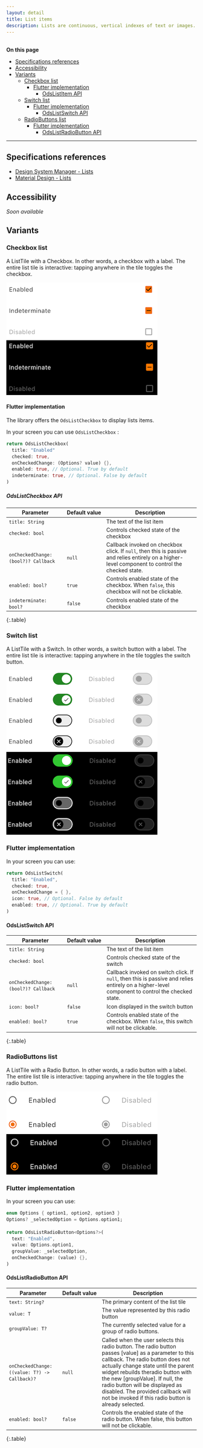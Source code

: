```yaml
---
layout: detail
title: List items
description: Lists are continuous, vertical indexes of text or images.
---
```


<br>**On this page**

* [Specifications references](#specifications-references)
* [Accessibility](#accessibility)
* [Variants](#variants)
    * [Checkbox list](#checkbox-list)
        * [Flutter implementation](#flutter-implementation)
            * [OdsListItem API](#odslistitem-api)
    * [Switch list](#switch-list)
        * [Flutter implementation](#flutter-implementation-1)
            * [OdsListSwitch API](#odslistswitch-api)
    * [RadioButtons list](#radiobuttons-list)
        * [Flutter implementation](#flutter-implementation-2)
            * [OdsListRadioButton API](#odslistradiobutton-api)

---

## Specifications references

- [Design System Manager - Lists](https://system.design.orange.com/0c1af118d/p/72cb84-lists/b/31df1f)
- [Material Design - Lists](https://material.io/components/lists/)

## Accessibility

_Soon available_

## Variants

### Checkbox list

A ListTile with a Checkbox. In other words, a checkbox with a label.
The entire list tile is interactive: tapping anywhere in the tile toggles the checkbox.

![Checkbox](images/checkboxe_list_light.png) ![Checkbox dark](images/checkboxe_list_dark.png)

#### Flutter implementation

The library offers the `OdsListCheckbox` to display lists items.

In your screen you can use `OdsListCheckbox` :

```dart
return OdsListCheckbox(
  title: "Enabled"
  checked: true,
  onCheckedChange: (Options? value) {},
  enabled: true, // Optional. True by default
  indeterminate: true, // Optional. False by default
)
```

##### OdsListCheckbox API

Parameter | Default&nbsp;value | Description
-- | -- | --
`title: String` | | The text of the list item
`checked: bool` | | Controls checked state of the checkbox
`onCheckedChange: (bool?)? Callback ` | `null` | Callback invoked on checkbox click. If `null`, then this is passive and relies entirely on a higher-level component to control the checked state.
`enabled: bool?` | `true` | Controls enabled state of the checkbox. When `false`, this checkbox will not be clickable.
`indeterminate: bool?` | `false` | Controls enabled state of the checkbox
{:.table}

### Switch list

A ListTile with a Switch. In other words, a switch button with a label.
The entire list tile is interactive: tapping anywhere in the tile toggles the switch button.

![ListsSwitch](images/lists_switch_light.png) ![ListsSwitch dark](images/lists_switch_dark.png)

### Flutter implementation

In your screen you can use:

```dart
return OdsListSwitch(
  title: "Enabled",
  checked: true,
  onCheckedChange = { },
  icon: true, // Optional. False by default
  enabled: true, // Optional. True by default
)
```

#### OdsListSwitch API

Parameter | Default&nbsp;value | Description
-- | -- | --
`title: String` | | The text of the list item
`checked: bool` | | Controls checked state of the switch
`onCheckedChange: (bool?)? Callback ` | `null` | Callback invoked on switch click. If `null`, then this is passive and relies entirely on a higher-level component to control the checked state.
`icon: bool?` | `false` | Icon displayed in the switch button
`enabled: bool?` | `true` | Controls enabled state of the checkbox. When `false`, this switch will not be clickable.
{:.table}

### RadioButtons list

A ListTile with a Radio Button. In other words, a radio button with a label.
The entire list tile is interactive: tapping anywhere in the tile toggles the radio button.

![ListsRadioButton](images/lists_radio_button_light.png) ![ListsRadioButton dark](images/lists_radio_button_dark.png)

### Flutter implementation

In your screen you can use:

```dart
enum Options { option1, option2, option3 }
Options? _selectedOption = Options.option1;

return OdsListRadioButton<Options?>(
  text: "Enabled",
  value: Options.option1,
  groupValue: _selectedOption,
  onCheckedChange: (value) {},
)
```

#### OdsListRadioButton API

Parameter | Default&nbsp;value | Description
-- | -- | --
`text: String?` | | The primary content of the list tile
`value: T` | | The value represented by this radio button
`groupValue: T? ` | | The currently selected value for a group of radio buttons.
`onCheckedChange: ((value: T?) -> Callback)?` | `null` | Called when the user selects this radio button. The radio button passes [value] as a parameter to this callback. The radio button does not actually change state until the parent widget rebuilds theradio button with the new [groupValue]. If null, the radio button will be displayed as disabled. The provided callback will not be invoked if this radio button is already selected.
`enabled: bool? ` | `false` | Controls the enabled state of the radio button. When false, this button will not be clickable.
{:.table}
